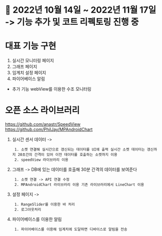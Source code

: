 # 📆 2022년 10월 14일 ~ 2022년 11월 17일 -> 기능 추가 및 코트 리펙토링 진행 중

# 대표 기능 구현

1. 실시간 모니터링 페이지
2. 그래프 페이지
3. 임계치 설정 페이지
4. 파이어베이스 알림
+ 추가 기능 webView를 이용한 수조 모니터링

# 오픈 소스 라이브러리
https://github.com/anastr/SpeedView
https://github.com/PhilJay/MPAndroidChart

1. 실시간 센서 데이터 -> 

        1. 소켓 연결해 실시간으로 갱신되는 데이터를 UI에 출력 실시간 소켓 데이터는 갱신까지 20초간의 간격이 있어 이전 데이터를 호출하는 소켓까지 이용
        2. speedView 라이브러리 이용


2. 그래프 -> DB에 있는 데이터를 호출해 30분 간격의 데이터를 보여준다

        1. 소켓 연결 -> API 연결 수정 
        2. MPAndroidChart 라이브러리 이용 기존 라이브러리에서 LineChart 이용

3. 설정 페이지 ->

        1. RangeSlider를 이용한 바 처리
        2. 로그아웃처리
        

4. 파이어베이스를 이용한 알림

        1. 파이어베이스를 이용해 임계치에 도달하면 디바이스로 알림을 전송
